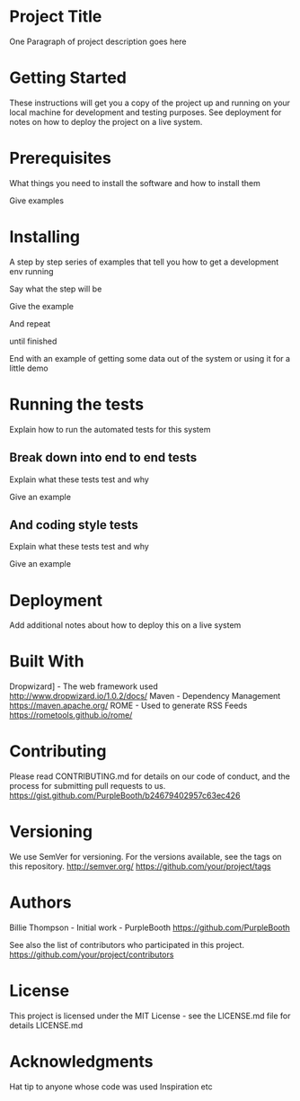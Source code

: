 # Project Title

One Paragraph of project description goes here

# Getting Started

These instructions will get you a copy of the project up and running on your local machine for development and testing purposes. See deployment for notes on how to deploy the project on a live system.

# Prerequisites

What things you need to install the software and how to install them


Give examples


# Installing

A step by step series of examples that tell you how to get a development env running

Say what the step will be


Give the example


And repeat


until finished


End with an example of getting some data out of the system or using it for a little demo

# Running the tests

Explain how to run the automated tests for this system

## Break down into end to end tests

Explain what these tests test and why


Give an example


## And coding style tests

Explain what these tests test and why


Give an example


# Deployment

Add additional notes about how to deploy this on a live system

# Built With

Dropwizard] - The web framework used   http://www.dropwizard.io/1.0.2/docs/ 
Maven - Dependency Management   https://maven.apache.org/ 
ROME - Used to generate RSS Feeds   https://rometools.github.io/rome/ 

# Contributing

Please read CONTRIBUTING.md for details on our code of conduct, and the process for submitting pull requests to us.   https://gist.github.com/PurpleBooth/b24679402957c63ec426  

# Versioning

We use SemVer for versioning. For the versions available, see the tags on this repository.    http://semver.org/   https://github.com/your/project/tags 

# Authors

Billie Thompson - Initial work - PurpleBooth     https://github.com/PurpleBooth 

See also the list of contributors who participated in this project.  https://github.com/your/project/contributors 

# License

This project is licensed under the MIT License - see the LICENSE.md file for details   LICENSE.md 

# Acknowledgments

Hat tip to anyone whose code was used
Inspiration
etc
